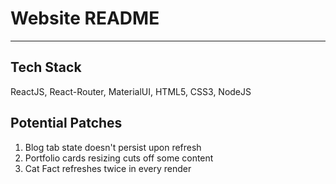 # Website README
---

## Tech Stack
ReactJS, React-Router, MaterialUI, HTML5, CSS3, NodeJS

## Potential Patches
1. Blog tab state doesn't persist upon refresh 
2. Portfolio cards resizing cuts off some content 
3. Cat Fact refreshes twice in every render

